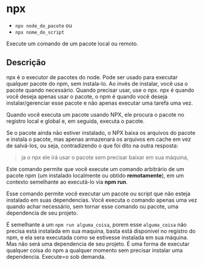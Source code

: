 # npx

- `npx node_do_pacote` ou
- `npx nome_do_script`

Execute um comando de um pacote local ou remoto.

## Descrição 

npx é o executor de pacotes do node. Pode ser usado para executar qualquer pacote do npm,
sem instala-lo. Ao invés de instalar, você usa o pacote quando necessário. Quando precisar
usar, use o npx. npx é quando você deseja apenas usar o pacote, o npm é quando você deseja
instalar/gerenciar esse pacote e não apenas executar uma tarefa uma vez.

Quando você executa um pacote usando NPX, ele procura o pacote no registro local e 
global e, em seguida, executa o pacote.

Se o pacote ainda não estiver instalado, o NPX baixa os arquivos do pacote e instala 
o pacote, mas apenas armazenará os arquivos em cache em vez de salvá-los, ou seja, 
contradizendo o que foi dito na outra resposta:

>ja o npx ele irá usar o pacote sem precisar baixar em sua máquina,

Este comando permite que você execute um comando arbitrário de um pacote 
npm (um instalado localmente ou obtido **remotamente**), em um contexto semelhante ao 
executá-lo via **npm run**.

Esse comando permite você executar um pacote ou script que não esteja instalado
em suas dependencias. Você executa o comando apenas uma vez quando achar necessário,
sem tornar esse comando ou pacote, uma dependencia de seu projeto.

É semelhante a um `npm run alguma_coisa`, porem esse `alguma_coisa` não precisa está
instalada em sua maquina, basta está disponivel no registro do npm, e ela sera
executada como se estivesse instalada em sua máquina. Mas não será uma dependencia
de seu projeto. É uma forma de executar qualquer coisa do npm a qualquer momento
sem precisar instalar uma dependencia. Execute=o sob demanda.



